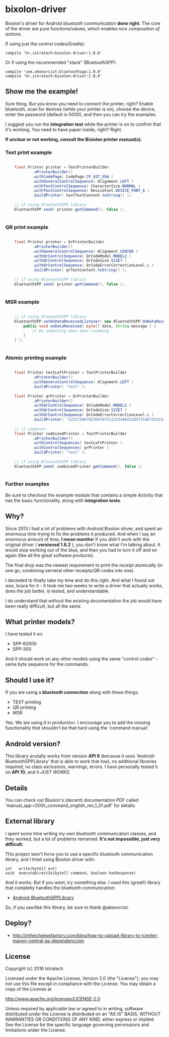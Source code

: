 # bixolon-driver

Bixolon's driver for Android *bluetooth* communication **done right**. 
The core of the driver are pure functions/values, which enables *nice composition of actions*.
  
  
If using just the control codes(Gradle):

    compile 'hr.istratech:bixolon-driver:1.0.0'
    
Or if using the recommended "stack" (BluetoothSPP):

    compile 'com.akexorcist:bluetoothspp:1.0.0'
    compile 'hr.istratech:bixolon-driver:1.0.0'

## Show me the example!

Sure thing. But you know you need to connect the printer, right?
Enable bluetooth, scan for devices (while your printer is on), choose the device, enter the password (default is 0000), and then you can try the examples.

I suggest you run the **integration test** while the printer is on to confirm that it's working. You need to have paper inside, right? Right. 

**If unclear or not working, consult the Bixiolon printer manual(s).**

### Text print example

```java

    final Printer printer = TextPrinterBuilder
            .aPrinterBuilder()
            .withCodePage( CodePage.CP_437_USA )
            .withGeneralControlSequence( Alignment.LEFT )
            .withTextControlSequence( CharacterSize.NORMAL )
            .withTextControlSequence( DeviceFont.DEVICE_FONT_A )
            .buildPrinter( textTextContent.toString() );
    
    // if using BluetoothSPP library
    bluetoothSPP.send( printer.getCommand(), false );
    
```

### QR print example

```java

    final Printer printer = QrPrinterBuilder
            .aPrinterBuilder()
            .withGeneralControlSequence( Alignment.CENTER )
            .withQrControlSequence( QrCodeModel.MODEL2 )
            .withQrControlSequence( QrCodeSize.SIZE7 )
            .withQrControlSequence( QrCodeErrorCorrectionLevel.L )
            .buildPrinter( qrTextContent.toString() );
    
    // if using BluetoothSPP library
    bluetoothSPP.send( printer.getCommand(), false );
    
```

### MSR example

```java

    // if using BluetoothSPP library
    bluetoothSPP.setOnDataReceivedListener( new BluetoothSPP.OnDataReceivedListener() {
        public void onDataReceived( byte[] data, String message ) {
            // Do something when data incoming
        }
    } );
    
```

### Atomic printing example

```java

    final Printer textLeftPrinter = TextPrinterBuilder
            .aPrinterBuilder()
            .withGeneralControlSequence( Alignment.LEFT )
            .buildPrinter( "test" );
    
    final Printer qrPrinter = QrPrinterBuilder
            .aPrinterBuilder()
            .withQrControlSequence( QrCodeModel.MODEL2 )
            .withQrControlSequence( QrCodeSize.SIZE7 )
            .withQrControlSequence( QrCodeErrorCorrectionLevel.L )
            .buildPrinter( "223175087923687075112234402528973166755123456781508151013321" );
    
    // it composes
    final Printer combinedPrinter = TextPrinterBuilder
            .aPrinterBuilder()
            .withControlSequences( textLeftPrinter )
            .withControlSequences( qrPrinter )
            .buildPrinter( "test" );
    
    // if using BluetoothSPP library
    bluetoothSPP.send( combinedPrinter.getCommand(), false );
    
```

### Further examples

Be sure to checkout the example module that contains a simple Activity that has the basic functionality, along with
**integration tests**.
  
## Why?

Since 2013 I had a lot of problems with Android Bixolon driver, and spent an enormous time trying to fix the problems it produced.
And when I say an enormous amount of time, **I mean months**! If you didn't work with the original driver ( **versioned 1.6.2** ),
you don't know what I'm talking about. It would stop working out of the blue, and then you had to turn it off and on again (like all the great software products).
  
The final drop was the newest requirement to print the receipt atomically (in one go, combining serveral other
receipts/QR codes into one).

I decieded to finally take my time and do this right. And what I found out was, brace for it - it took me two weeks
to write a driver that actually works, does the job better, is tested, and understandable.

I do understand that without the existing documentation the job would have been really difficult, but all the same.

## What printer models?

I have tested it on:

- SPP-R200II
- SPP-300

And it should work on any other models using the same "control codes" - same byte sequence for the commands.

## Should I use it?

If you are using a ***bluetooth connection*** along with these things:
 
- TEXT printing
- QR printing
- MSR

Yes. We are using it in production.
I encourage you to add the missing functionality that shouldn't be that hard using the 'command manual'.

## Android version?

This library acutally works from version **API 9** (because it uses 'Android-BluetoothSPPLibrary' that is able to work that low),
no additional libraries required, no class exclusions, warnings, errors. 
I have personally tested it on **API 10**, and it *JUST WORKS*.

## Details

You can check out Bixolon's (decent) documentation PDF called 'manual_spp-r200ii_command_english_rev_1_01.pdf' for details.

## External library

I spent some time writing my own bluetooth communication classes, and they worked, but a lot of problems remained.
**It's not impossible, just very difficult.** 

This project won't force you to use a specific bluetooth communication library, and I tried using Bixolon driver with:

    int   write(byte[] out)
    void  executeDirectIo(byte[] command, boolean hasResponse)

And it works. But if you want, try something else.
I used this (great!) library that completly handles the bluetooth communication:

- [Android-BluetoothSPPLibrary](https://github.com/akexorcist/Android-BluetoothSPPLibrary)

So, if you use/like this library, be sure to thank @akexorcist.

## Deploy?

- http://inthecheesefactory.com/blog/how-to-upload-library-to-jcenter-maven-central-as-dependency/en

## License

Copyright (c) 2016 Istratech

Licensed under the Apache License, Version 2.0 (the "License"); you may not use this file except in compliance with the License. You may obtain a copy of the License at

http://www.apache.org/licenses/LICENSE-2.0

Unless required by applicable law or agreed to in writing, software distributed under the License is distributed on an "AS IS" BASIS, WITHOUT WARRANTIES OR CONDITIONS OF ANY KIND, either express or implied. See the License for the specific language governing permissions and limitations under the License.

